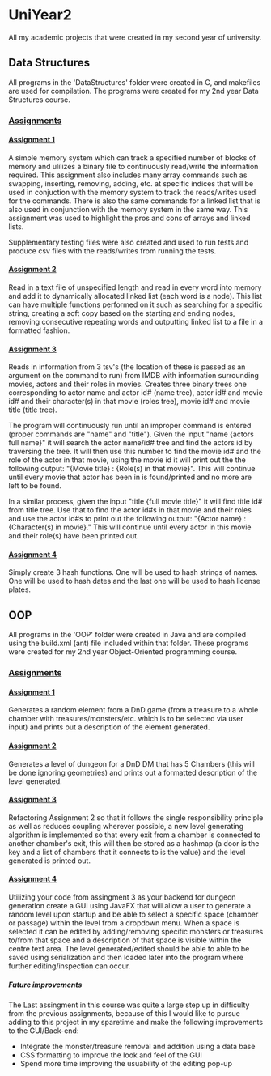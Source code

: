 # UniYear2
All my academic projects that were created in my second year of university. 

## Data Structures
All programs in the 'DataStructures' folder were created in C, and makefiles are used for compilation. The programs were created for my 2nd year Data Structures course.

### [Assignments](./DataStructures)

#### [Assignment 1](./DataStructures/a1)
A simple memory system which can track a specified number of blocks of memory and ulilizes a binary file to continuously read/write the information required. This assignment also includes many array commands such as swapping, inserting, removing, adding, etc. at specific indices that will be used in conjuction with the memory system to track the reads/writes used for the commands. There is also the same commands for a linked list that is also used in conjunction with the memory system in the same way. This assignment was used to highlight the pros and cons of arrays and linked lists.  
  
Supplementary testing files were also created and used to run tests and produce csv files with the reads/writes from running the tests.

#### [Assignment 2](./DataStructures/a2)
Read in a text file of unspecified length and read in every word into memory and add it to dynamically allocated linked list (each word is a node). This list can have multiple functions performed on it such as searching for a specific string, creating a soft copy based on the starting and ending nodes, removing consecutive repeating words and outputting linked list to a file in a formatted fashion.

#### [Assignment 3](./DataStructures/a3)
Reads in information from 3 tsv's (the location of these is passed as an argument on the command to run) from IMDB with information surrounding movies, actors and their roles in movies. Creates three binary trees one corresponding to actor name and actor id# (name tree), actor id# and movie id# and their character(s) in that movie (roles tree), movie id# and movie title (title tree).  
  
The program will continuously run until an improper command is entered (proper commands are "name" and "title").
Given the input "name {actors full name}" it will search the actor name/id# tree and find the actors id by traversing the tree. It will then use this number to find the movie id# and the role of the actor in that movie, using the movie id it will print out the the following output: "{Movie title} : {Role(s) in that movie}". This will continue until every movie that actor has been in is found/printed and no more are left to be found.

In a similar process, given the input "title {full movie title}" it will find title id# from title tree. Use that to find the actor id#s in that movie and their roles and use the actor id#s to print out the following output: "{Actor name} : {Character(s) in movie}." This will continue until every actor in this movie and their role(s) have been printed out.

#### [Assignment 4](./DataStructures/a3) 
Simply create 3 hash functions. One will be used to hash strings of names. One will be used to hash dates and the last one will be used to hash license plates.

## OOP
All programs in the 'OOP' folder were created in Java and are compiled using the build.xml (ant) file included within that folder. These programs were created for my 2nd year Object-Oriented programming course.  

### [Assignments](./OOP)

#### [Assignment 1](./OOP/a1)
Generates a random element from a DnD game (from a treasure to a whole chamber with treasures/monsters/etc. which is to be selected via user input) and prints out a description of the element generated. 

#### [Assignment 2](./OOP/a2)
Generates a level of dungeon for a DnD DM that has 5 Chambers (this will be done ignoring geometries) and prints out a formatted description of the level generated.

#### [Assignment 3](./OOP/a3)
Refactoring Assignment 2 so that it follows the single responsibility principle as well as reduces coupling wherever possible, a new level generating algorithm is implemented so that every exit from a chamber is connected to another chamber's exit, this will then be stored as a hashmap (a door is the key and a list of chambers that it connects to is the value) and the level generated is printed out.  
#### [Assignment 4](./OOP/a4)
Utilizing your code from assingment 3 as your backend for dungeon generation create a GUI using JavaFX that will allow a user to generate a random level upon startup and be able to select a specific space (chamber or passage) within the level from a dropdown menu. When a space is selected it can be edited by adding/removing specific monsters or treasures to/from that space and a description of that space is visible within the centre text area. The level generated/edited should be able to able to be saved using serialization and then loaded later into the program where further editing/inspection can occur.  
  
##### Future improvements
The Last assingment in this course was quite a large step up in difficulty from the previous assignments, because of this I would like to pursue adding to this project in my sparetime and make the following improvements to the GUI/Back-end:  
 - Integrate the monster/treasure removal and addition using a data base  
 - CSS formatting to improve the look and feel of the GUI
 - Spend more time improving the usuability of the editing pop-up
